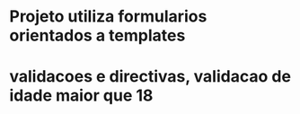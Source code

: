 # Projeto utiliza formularios orientados a templates
# validacoes e directivas, validacao de idade maior que 18 